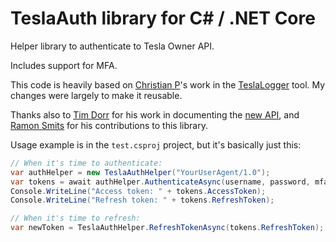 # TeslaAuth library for C# / .NET Core

Helper library to authenticate to Tesla Owner API.

Includes support for MFA.

This code is heavily based on [Christian P](https://github.com/bassmaster187)'s
work in the [TeslaLogger](https://github.com/bassmaster187/TeslaLogger) tool.
My changes were largely to make it reusable.

Thanks also to [Tim Dorr](https://github.com/timdorr) for his work in documenting the [new API](https://tesla-api.timdorr.com/api-basics/authentication), and [Ramon Smits](https://github.com/ramonsmits) for his contributions to this library.

Usage example is in the `test.csproj` project, but it's basically just this:

```c#
// When it's time to authenticate:
var authHelper = new TeslaAuthHelper("YourUserAgent/1.0");
var tokens = await authHelper.AuthenticateAsync(username, password, mfaCode);
Console.WriteLine("Access token: " + tokens.AccessToken);
Console.WriteLine("Refresh token: " + tokens.RefreshToken);

// When it's time to refresh:
var newToken = TeslaAuthHelper.RefreshTokenAsync(tokens.RefreshToken);
```
